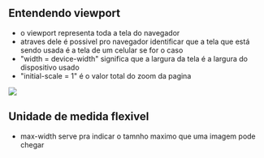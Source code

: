 ## Entendendo viewport

- o viewport representa toda a tela do navegador
- atraves dele é possivel pro navegador identificar que a tela que está sendo usada é a tela de um celular se for o caso
- "width = device-width" significa que a largura da tela é a largura do dispositivo usado 
- "initial-scale = 1" é o valor total do zoom da pagina

<image src="./imagem/Captura de tela 2024-01-26 085847.png">

## Unidade de medida flexivel
- max-width serve pra indicar o tamnho maximo que uma imagem pode chegar
